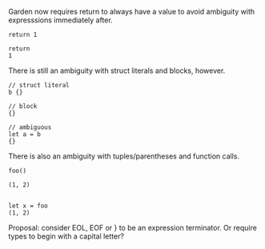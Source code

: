 Garden now requires return to always have a value to avoid ambiguity
with expresssions immediately after.

```
return 1

return 
1
```

There is still an ambiguity with struct literals and blocks, however.

```
// struct literal
b {}

// block
{}

// ambiguous
let a = b
{}
```

There is also an ambiguity with tuples/parentheses and function calls.

```
foo()

(1, 2)


let x = foo
(1, 2)
```

Proposal: consider EOL, EOF or } to be an expression terminator.
Or require types to begin with a capital letter?

